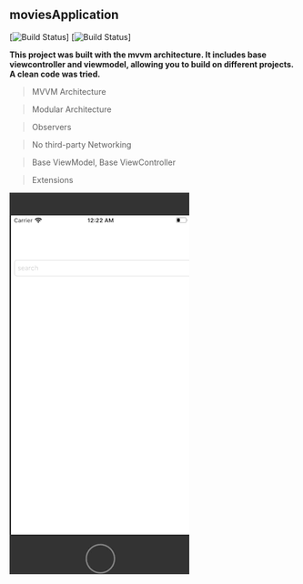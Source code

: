 ## moviesApplication 
[![Build Status](https://camo.githubusercontent.com/42dd3e8b9f24ef08c3414bc23af2b2aafdbab210/68747470733a2f2f696d672e736869656c64732e696f2f62616467652f58636f64652d31302d626c75652e737667)]
[![Build Status](https://camo.githubusercontent.com/4a68628f8bed3c6dc6a0247984cf7570ab7be7c7/68747470733a2f2f696d672e736869656c64732e696f2f62616467652f73776966742d342d6f72616e67652e737667)]


**This project was built with the mvvm architecture. It includes base viewcontroller and viewmodel, allowing you to build on different projects. A clean code was tried.**


> MVVM Architecture

> Modular Architecture

> Observers

> No third-party Networking 

> Base ViewModel, Base ViewController

> Extensions

![](moviesapp.gif)




